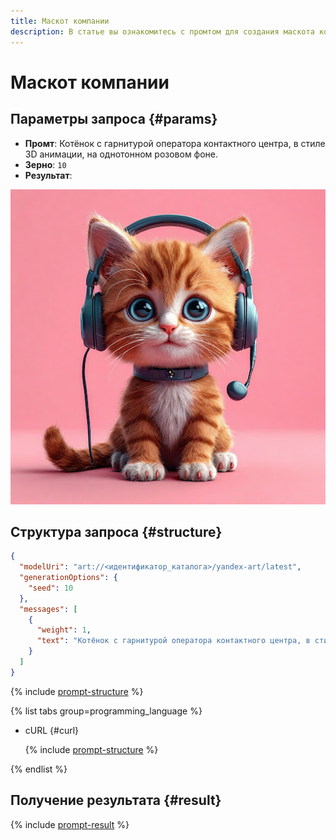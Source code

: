 ```yaml
---
title: Маскот компании
description: В статье вы ознакомитесь с промтом для создания маскота компании.
---
```


# Маскот компании

## Параметры запроса {#params}

* **Промт**: Котёнок с гарнитурой оператора контактного центра, в стиле 3D анимации, на однотонном розовом фоне.
* **Зерно**: `10`
* **Результат**:

![brand-design-mascot](../../../_assets/yandexgpt/brand-design-mascot.jpg)

## Структура запроса {#structure}

```json
{
  "modelUri": "art://<идентификатор_каталога>/yandex-art/latest",
  "generationOptions": {
    "seed": 10
  },
  "messages": [
    {
      "weight": 1,
      "text": "Котёнок с гарнитурой оператора контактного центра, в стиле 3D анимации, на однотонном розовом фоне"
    }
  ]
}
```

{% include [prompt-structure](../../../_includes/foundation-models/yandexart/api-parameters.md) %}

{% list tabs group=programming_language %}

- cURL {#curl}

  {% include [prompt-structure](../../../_includes/foundation-models/yandexart/prompt-request.md) %}

{% endlist %}

## Получение результата {#result}

{% include [prompt-result](../../../_includes/foundation-models/yandexart/prompt-result.md) %}
